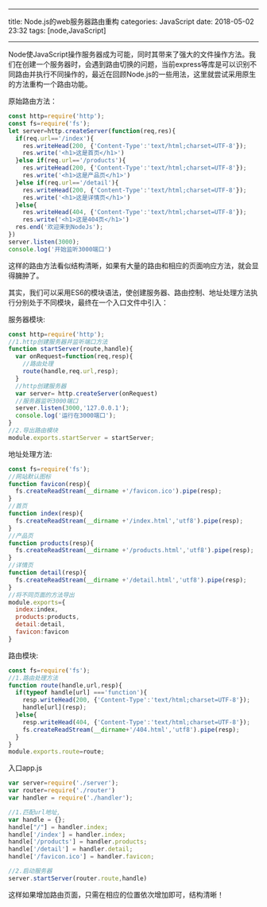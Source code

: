 ------
title: Node.js的web服务器路由重构
categories: JavaScript
date: 2018-05-02 23:32
tags: [node,JavaScript]

------

Node使JavaScript操作服务器成为可能，同时其带来了强大的文件操作方法。我们在创建一个服务器时，会遇到路由切换的问题，当前express等库是可以识别不同路由并执行不同操作的，最近在回顾Node.js的一些用法，这里就尝试采用原生的方法重构一个路由功能。

<!-- more -->

原始路由方法：

```JavaScript
const http=require('http');
const fs=require('fs');
let server=http.createServer(function(req,res){
  if(req.url=='/index'){
    res.writeHead(200, {'Content-Type':'text/html;charset=UTF-8'});
    res.write('<h1>这是首页</h1>')
  }else if(req.url=='/products'){
    res.writeHead(200, {'Content-Type':'text/html;charset=UTF-8'});
    res.write('<h1>这是产品页</h1>')
  }else if(req.url=='/detail'){
    res.writeHead(200, {'Content-Type':'text/html;charset=UTF-8'});
    res.write('<h1>这是详情页</h1>')
  }else{
    res.writeHead(404, {'Content-Type':'text/html;charset=UTF-8'});
    res.write('<h1>这是404页</h1>')
  res.end('欢迎来到NodeJs');
})
server.listen(3000);
console.log('开始监听3000端口')
```

这样的路由方法看似结构清晰，如果有大量的路由和相应的页面响应方法，就会显得臃肿了。

其实，我们可以采用ES6的模块语法，使创建服务器、路由控制、地址处理方法执行分别处于不同模块，最终在一个入口文件中引入：

服务器模块:

```JavaScript
const http=require('http');
//1.http创建服务器并监听端口方法
function startServer(route,handle){
  var onRequest=function(req,resp){
    //路由处理
    route(handle,req.url,resp);
  }
  //http创建服务器
  var server= http.createServer(onRequest)
  //服务器监听3000端口
  server.listen(3000,'127.0.0.1');
  console.log('运行在3000端口');
}
//2.导出路由模块
module.exports.startServer = startServer;
```

地址处理方法:

```JavaScript
const fs=require('fs');
//网站默认图标
function favicon(resp){
  fs.createReadStream(__dirname +'/favicon.ico').pipe(resp);
}
//首页
function index(resp){
  fs.createReadStream(__dirname +'/index.html','utf8').pipe(resp);
}
//产品页
function products(resp){
  fs.createReadStream(__dirname +'/products.html','utf8').pipe(resp);
}
//详情页
function detail(resp){
  fs.createReadStream(__dirname +'/detail.html','utf8').pipe(resp);
}
//将不同页面的方法导出
module.exports={
  index:index,
  products:products,
  detail:detail,
  favicon:favicon
}
```

路由模块:

```JavaScript
const fs=require('fs');
//1.路由处理方法
function route(handle,url,resp){
  if(typeof handle[url] ==='function'){
    resp.writeHead(200, {'Content-Type':'text/html;charset=UTF-8'});
    handle[url](resp);
  }else{
    resp.writeHead(404, {'Content-Type':'text/html;charset=UTF-8'});
    fs.createReadStream(__dirname+'/404.html','utf8').pipe(resp);
  }
}
module.exports.route=route;
```

入口app.js

```javascript
var server=require('./server');
var router=require('./router')
var handler = require('./handler');

//1.匹配url地址,
var handle = {};
handle["/"] = handler.index;
handle['/index'] = handler.index;
handle['/products'] = handler.products;
handle['/detail'] = handler.detail;
handle['/favicon.ico'] = handler.favicon;

//2.启动服务器
server.startServer(router.route,handle)
```

这样如果增加路由页面，只需在相应的位置依次增加即可，结构清晰！


